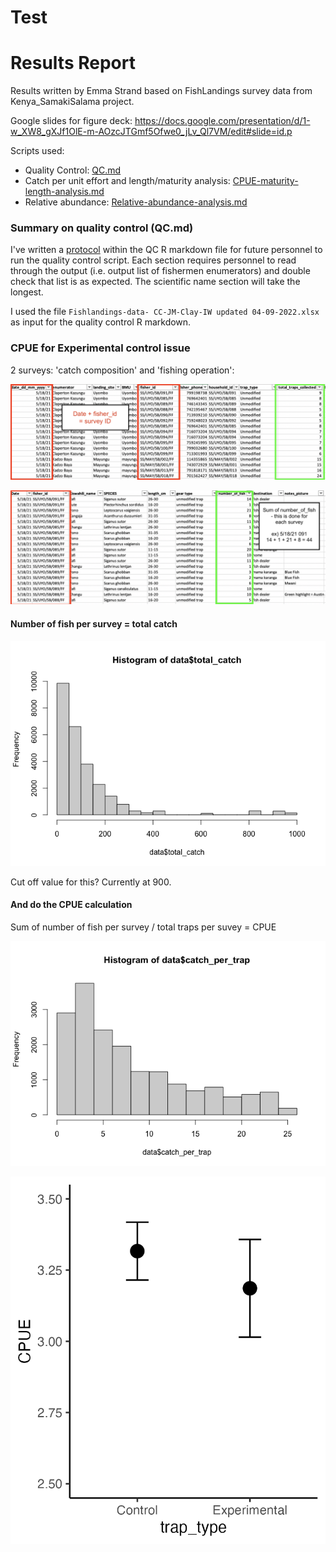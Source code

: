 # Test 

# Results Report

Results written by Emma Strand based on FishLandings survey data from Kenya_SamakiSalama project.

Google slides for figure deck: https://docs.google.com/presentation/d/1-w_XW8_gXJf1OlE-m-AOzcJTGmf5Ofwe0_jLv_Ql7VM/edit#slide=id.p

Scripts used:  
- Quality Control: [QC.md](https://github.com/emmastrand/Kenya_SamakiSalama/blob/main/FishLandings/scripts/QC.md)    
- Catch per unit effort and length/maturity analysis: [CPUE-maturity-length-analysis.md](https://github.com/emmastrand/Kenya_SamakiSalama/blob/main/FishLandings/scripts/CPUE-maturity-length-analysis.md)      
- Relative abundance: [Relative-abundance-analysis.md]()  

### Summary on quality control (QC.md)

I've written a [protocol](https://github.com/emmastrand/Kenya_SamakiSalama/blob/main/FishLandings/scripts/QC.md#-protocol-to-run-this-with-a-future-xlsx-file) within the QC R markdown file for future personnel to run the quality control script. Each section requires personnel to read through the output (i.e. output list of fishermen enumerators) and double check that list is as expected. The scientific name section will take the longest.

I used the file `Fishlandings-data- CC-JM-Clay-IW updated 04-09-2022.xlsx` as input for the quality control R markdown.


### CPUE for Experimental control issue 

2 surveys: 'catch composition' and 'fishing operation':

![](https://github.com/emmastrand/Kenya_SamakiSalama/blob/main/FishLandings/Screen%20Shot%202022-12-05%20at%201.53.52%20PM.png?raw=true)

![](https://github.com/emmastrand/Kenya_SamakiSalama/blob/main/FishLandings/Screen%20Shot%202022-12-05%20at%201.54.50%20PM.png?raw=true)

#### Number of fish per survey = total catch

![](https://github.com/emmastrand/Kenya_SamakiSalama/raw/main/FishLandings/scripts/CPUE-maturity-length-analysis_files/figure-gfm/unnamed-chunk-3-2.png)

Cut off value for this? Currently at 900. 

#### And do the CPUE calculation

Sum of number of fish per survey / total traps per suvey  = CPUE 

![](https://github.com/emmastrand/Kenya_SamakiSalama/raw/main/FishLandings/scripts/CPUE-maturity-length-analysis_files/figure-gfm/unnamed-chunk-3-3.png)

![](https://github.com/emmastrand/Kenya_SamakiSalama/blob/main/FishLandings/output/CPUE2.png?raw=true)

